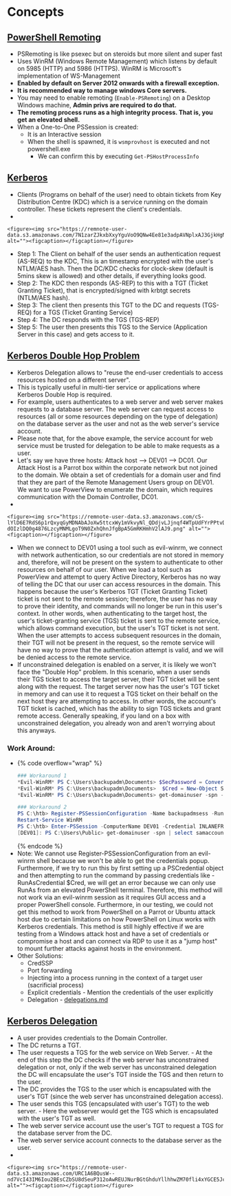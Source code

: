 # Concepts

## [PowerShell Remoting](concepts.md#powershell-remoting)

* PSRemoting is like psexec but on steroids but more silent and super fast
* Uses WinRM (Windows Remote Management) which listens by default on 5985 (HTTP) and 5986 (HTTPS). WinRM is Microsoft's implementation of WS-Management
* **Enabled by default on Server 2012 onwards with a firewall exception.**
* **It is recommended way to manage windows Core servers.**
* You may need to enable remoting (`Enable-PSRemoting`) on a Desktop Windows machine, **Admin privs are required to do that.**
* **The remoting process runs as a high integrity process. That is, you get an elevated shell.**
* When a One-to-One PSSession is created:
  * It is an Interactive session
  * When the shell is spawned, it is `wsmprovhost` is executed and not powershell.exe
    * We can confirm this by executing `Get-PSHostProcessInfo`



## [Kerberos](concepts.md#kerberos)

* Clients (Programs on behalf of the user) need to obtain tickets from Key Distribution Centre (KDC) which is a service running on the domain controller. These tickets represent the client's credentials.
*

    <figure><img src="https://remnote-user-data.s3.amazonaws.com/7N1zarZJkxbXxyYguVoO9QNw4Ee81e3adpAVNplxAJ3GjkHgNYOcnxRzchQ3T8XMWiVL4ugANK8dnEIRmNJq2ooTkujRMnlqzGMF8udUAurHVnEGq5tCgMoYti6v_yVb.png" alt=""><figcaption></figcaption></figure>
* Step 1: The Client on behalf of the user sends an authentication request (AS-REQ) to the KDC, This is an timestamp encrypted with the user's NTLM/AES hash. Then the DC/KDC checks for clock-skew (default is 5mins skew is allowed) and other details, if everything looks good.
* Step 2: The KDC then responds (AS-REP) to this with a TGT (Ticket Granting Ticket), that is encrypted/signed with krbtgt secrets (NTLM/AES hash).
* Step 3: The client then presents this TGT to the DC and requests (TGS-REQ) for a TGS (Ticket Granting Service)
* Step 4: The DC responds with the TGS (TGS-REP)
* Step 5: The user then presents this TGS to the Service (Application Server in this case) and gets access to it.

## [Kerberos Double Hop Problem](concepts.md#kerberos-double-hop-problem)

* Kerberos Delegation allows to "reuse the end-user credentials to access resources hosted on a different server".
* This is typically useful in multi-tier service or applications where Kerberos Double Hop is required.
* For example, users authenticates to a web server and web server makes requests to a database server. The web server can request access to resources (all or some resources depending on the type of delegation) on the database server as the user and not as the web server's service account.
* Please note that, for the above example, the service account for web service must be trusted for delegation to be able to make requests as a user.
* Let's say we have three hosts: Attack host --> DEV01 --> DC01. Our Attack Host is a Parrot box within the corporate network but not joined to the domain. We obtain a set of credentials for a domain user and find that they are part of the Remote Management Users group on DEV01. We want to use PowerView to enumerate the domain, which requires communication with the Domain Controller, DC01.
*

    <figure><img src="https://remnote-user-data.s3.amazonaws.com/cS-lYlD6E7RdS6p1rQxyqGyMDNAbAJoXw5ttcxWy1mVkvyNl_QDdjvLJjnqf4WTpUdFYrPPtvD-dOIzlDQ0g4876LzcyMNMLgoT9N0ZxhQhnJfgBpA5GmRKHmhV2lAJ9.png" alt=""><figcaption></figcaption></figure>
* When we connect to DEV01 using a tool such as evil-winrm, we connect with network authentication, so our credentials are not stored in memory and, therefore, will not be present on the system to authenticate to other resources on behalf of our user. When we load a tool such as PowerView and attempt to query Active Directory, Kerberos has no way of telling the DC that our user can access resources in the domain. This happens because the user's Kerberos TGT (Ticket Granting Ticket) ticket is not sent to the remote session; therefore, the user has no way to prove their identity, and commands will no longer be run in this user's context. In other words, when authenticating to the target host, the user's ticket-granting service (TGS) ticket is sent to the remote service, which allows command execution, but the user's TGT ticket is not sent. When the user attempts to access subsequent resources in the domain, their TGT will not be present in the request, so the remote service will have no way to prove that the authentication attempt is valid, and we will be denied access to the remote service.
* If unconstrained delegation is enabled on a server, it is likely we won't face the "Double Hop" problem. In this scenario, when a user sends their TGS ticket to access the target server, their TGT ticket will be sent along with the request. The target server now has the user's TGT ticket in memory and can use it to request a TGS ticket on their behalf on the next host they are attempting to access. In other words, the account's TGT ticket is cached, which has the ability to sign TGS tickets and grant remote access. Generally speaking, if you land on a box with unconstrained delegation, you already won and aren't worrying about this anyways.

### **Work Around:**

* {% code overflow="wrap" %}
  ```powershell
  ### Workaround 1
  *Evil-WinRM* PS C:\Users\backupadm\Documents> $SecPassword = ConvertTo-SecureString '!qazXSW@' -AsPlainText -Force
  *Evil-WinRM* PS C:\Users\backupadm\Documents>  $Cred = New-Object System.Management.Automation.PSCredential('INLANEFREIGHT\backupadm', $SecPassword)
  *Evil-WinRM* PS C:\Users\backupadm\Documents> get-domainuser -spn -credential $Cred | select samaccountname

  ### Workaround 2
  PS C:\htb> Register-PSSessionConfiguration -Name backupadmsess -RunAsCredential inlanefreight\backupadm
  Restart-Service WinRM
  PS C:\htb> Enter-PSSession -ComputerName DEV01 -Credential INLANEFREIGHT\backupadm -ConfigurationName  backupadmsess
  [DEV01]: PS C:\Users\Public> get-domainuser -spn | select samaccountname
  ```
  {% endcode %}
* Note: We cannot use Register-PSSessionConfiguration from an evil-winrm shell because we won't be able to get the credentials popup. Furthermore, if we try to run this by first setting up a PSCredential object and then attempting to run the command by passing credentials like -RunAsCredential $Cred, we will get an error because we can only use RunAs from an elevated PowerShell terminal. Therefore, this method will not work via an evil-winrm session as it requires GUI access and a proper PowerShell console. Furthermore, in our testing, we could not get this method to work from PowerShell on a Parrot or Ubuntu attack host due to certain limitations on how PowerShell on Linux works with Kerberos credentials. This method is still highly effective if we are testing from a Windows attack host and have a set of credentials or compromise a host and can connect via RDP to use it as a "jump host" to mount further attacks against hosts in the environment.
* Other Solutions:
  * CredSSP
  * Port forwarding
  * Injecting into a process running in the context of a target user (sacrificial process)
  * Explicit credentials - Mention the credentials of the user explicitly
  * Delegation - [delegations.md](../../privilege-escalation/domain-privilege-escalation/delegations.md "mention")

## [Kerberos Delegation](concepts.md#kerberos-delegation)

* A user provides credentials to the Domain Controller.
* The DC returns a TGT.
* The user requests a TGS for the web service on Web Server. - At the end of this step the DC checks if the web server has unconstrained delegation or not, only if the web server has unconstrained delegation the DC will encapsulate the user's TGT inside the TGS and then return to the user.
* The DC provides the TGS to the user which is encapsulated with the user's TGT (since the web server has unconstrained delegation access).
* The user sends this TGS (encapsulated with user's TGT) to the web server. - Here the webserver would get the TGS which is encapsulated with the user's TGT as well.
* The web server service account use the user's TGT to request a TGS for the database server from the DC.
* The web server service account connects to the database server as the user.
*

    <figure><img src="https://remnote-user-data.s3.amazonaws.com/URC1A6BQusW--nd7VcI43IM6Iou2BEsCZbSU8dSeuP312oAwREUJNurBGtGhduYllhhwZM70fli4xYGCE5Jc9sasFpcIFwCo2PrVbkMIIVOh4KQnCxqQr2MqCohPIOKq.png" alt=""><figcaption></figcaption></figure>
